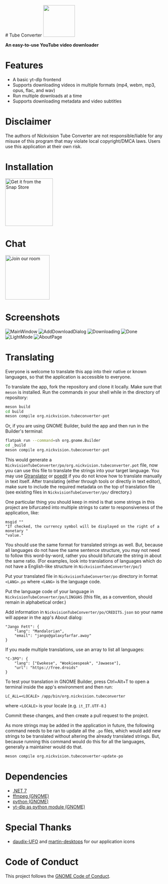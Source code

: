 \# Tube Converter
<img src="https://github.com/nlogozzo/NickvisionTubeConverter/raw/main/NickvisionTubeConverter.Shared/Resources/org.nickvision.tubeconverter.png" width="100" height="100"/>

**An easy-to-use YouTube video downloader**

# Features
- A basic yt-dlp frontend
- Supports downloading videos in multiple formats (mp4, webm, mp3, opus, flac, and wav)
- Run multiple downloads at a time
- Supports downloading metadata and video subtitles

# Disclaimer
The authors of Nickvision Tube Converter are not responsible/liable for any misuse of this program that may violate local copyright/DMCA laws. Users use this application at their own risk.

# Installation
<p><a href="https://snapcraft.io/tube-converter"><img width='150' alt="Get it from the Snap Store" src="https://snapcraft.io/static/images/badges/en/snap-store-black.svg" /></a></p>

# Chat
<a href='https://matrix.to/#/#nickvision:matrix.org'><img width='140' alt='Join our room' src='https://user-images.githubusercontent.com/17648453/196094077-c896527d-af6d-4b43-a5d8-e34a00ffd8f6.png'/></a>

# Screenshots
![MainWindow](https://github.com/soumyaDghosh/tube-converter-snap/raw/main/Screenshots/Screenshot%20from%202023-03-27%2000-17-20.png)
![AddDownloadDialog](https://github.com/soumyaDghosh/tube-converter-snap/raw/main/Screenshots/Screenshot%20from%202023-03-27%2000-20-53.png)
![Downloading](https://raw.githubusercontent.com/soumyaDghosh/tube-converter-snap/main/Screenshots/Screenshot%20from%202023-03-27%2000-21-00.png)
![Done](https://raw.githubusercontent.com/soumyaDghosh/tube-converter-snap/main/Screenshots/Screenshot%20from%202023-03-27%2000-21-14.png)
![LightMode](https://github.com/soumyaDghosh/tube-converter-snap/raw/main/Screenshots/Screenshot%20from%202023-03-27%2000-17-34.png)
![AboutPage](https://raw.githubusercontent.com/soumyaDghosh/tube-converter-snap/main/Screenshots/Screenshot%20from%202023-03-27%2000-17-54.png)

# Translating
Everyone is welcome to translate this app into their native or known languages, so that the application is accessible to everyone.

To translate the app, fork the repository and clone it locally. Make sure that `meson` is installed. Run the commands in your shell while in the directory of repository:
```bash
meson build
cd build
meson compile org.nickvision.tubeconverter-pot
```
Or, if you are using GNOME Builder, build the app and then run in the Builder's terminal:
```bash
flatpak run --command=sh org.gnome.Builder
cd _build
meson compile org.nickvision.tubeconverter-pot
```
This would generate a `NickvisionTubeConverter/po/org.nickvision.tubeconverter.pot` file, now you can use this file to translate the strings into your target language. You may use [Gtranslator](https://flathub.org/apps/details/org.gnome.Gtranslator) or [poedit](https://poedit.net) if you do not know how to translate manually in text itself. After translating (either through tools or directly in text editor), make sure to include the required metadata on the top of translation file (see existing files in `NickvisionTubeConverter/po/` directory.)

One particular thing you should keep in mind is that some strings in this project are bifurcated into multiple strings to cater to responsiveness of the application, like:
```
msgid ""
"If checked, the currency symbol will be displayed on the right of a monetary "
"value."
```
You should use the same format for translated strings as well. But, because all languages do not have the same sentence structure, you may not need to follow this word-by-word, rather you should bifurcate the string in about the same ratio. (For examples, look into translations of languages which do not have a English-like structure in `NickvisionTubeConverter/po/`)

Put your translated file in `NickvisionTubeConverter/po` directory in format `<LANG>.po` where `<LANG>` is the language code.

Put the language code of your language in `NickvisionTubeConverter/po/LINGUAS` (this file, as a convention, should remain in alphabetical order.)

Add information in `NickvisionTubeConverter/po/CREDITS.json` so your name will appear in the app's About dialog:
```
"Jango Fett": {
    "lang": "Mandalorian",
    "email": "jango@galaxyfarfar.away"
}
```
If you made multiple translations, use an array to list all languages:
```
"C-3PO": {
    "lang": ["Ewokese", "Wookieespeak", "Jawaese"],
    "url": "https://free.droids"
}
```

To test your translation in GNOME Builder, press Ctrl+Alt+T to open a terminal inside the app's environment and then run:
```
LC_ALL=<LOCALE> /app/bin/org.nickvision.tubeconverter
```
where `<LOCALE>` is your locale (e.g. `it_IT.UTF-8`.)

Commit these changes, and then create a pull request to the project.

As more strings may be added in the application in future, the following command needs to be ran to update all the `.po` files, which would add new strings to be translated without altering the already translated strings. But, because running this command would do this for all the languages, generally a maintainer would do that.

```bash
meson compile org.nickvision.tubeconverter-update-po
```

# Dependencies
- [.NET 7](https://dotnet.microsoft.com/en-us/)
- [ffmpeg (GNOME)](https://ffmpeg.org/)
- [python (GNOME)](https://python.org/)
- [yt-dlp as python module (GNOME)](https://github.com/yt-dlp/yt-dlp)

# Special Thanks
- [daudix-UFO](https://github.com/daudix-UFO) and [martin-desktops](https://github.com/martin-desktops) for our application icons

# Code of Conduct
This project follows the [GNOME Code of Conduct](https://wiki.gnome.org/Foundation/CodeOfConduct).

